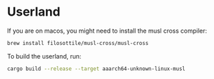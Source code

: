 # Userland

If you are on macos, you might need to install the musl cross compiler:

```bash
brew install filosottile/musl-cross/musl-cross
```

To build the userland, run:

```bash
cargo build --release --target aaarch64-unknown-linux-musl
```